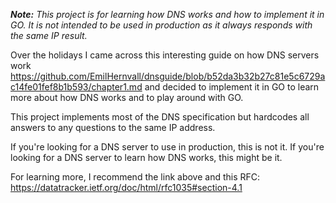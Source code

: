 ***Note:*** *This project is for learning how DNS works and how to implement it in GO. It is not intended to be used in production as it always responds with the same IP result.*

Over the holidays I came across this interesting guide on how DNS servers work
https://github.com/EmilHernvall/dnsguide/blob/b52da3b32b27c81e5c6729ac14fe01fef8b1b593/chapter1.md
and decided to implement it in GO to learn more about how DNS works and to play around with GO. 

This project implements most of the DNS specification but hardcodes all answers to any questions to the same IP address.

If you're looking for a DNS server to use in production, this is not it. If you're looking for a DNS server to learn how DNS works, this might be it.

For learning more, I recommend the link above and this RFC:
https://datatracker.ietf.org/doc/html/rfc1035#section-4.1